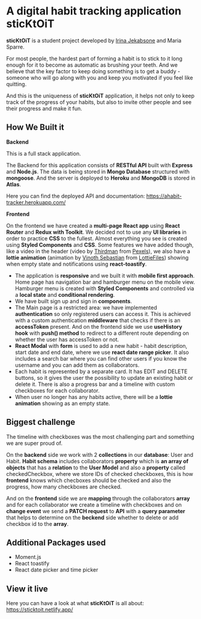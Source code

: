 # A digital habit tracking application sticKtOiT

**sticKtOiT** is a student project developed by <a href="https://irina-jekabsone-portfolio.netlify.app/">Irina Jekabsone</a> and Maria Sparre.

For most people, the hardest part of forming a habit is to stick to it long enough for it to become as automatic as brushing your teeth. And we believe that the key factor to keep doing something is to get a buddy - someone who will go along with you and keep you motivated if you feel like quitting.

And this is the uniqueness of **sticKtOiT** application, it helps not only to keep track of the progress of your habits, but also to invite other people and see their progress and make it fun.


## How We Built it
**Backend**

This is a full stack application.

The Backend for this application consists of **RESTful API** built with **Express** and **Node.js**. 
The data is being stored in **Mongo Database** structured with **mongoose**. And the server is deployed to **Heroku** and **MongoDB** is stored in **Atlas**. 

Here you can find the deployed API and documentation: https://ahabit-tracker.herokuapp.com/

**Frontend**

On the frontend we have created a **multi-page React app** using **React Router** and **Redux with Toolkit**. 
We decided not to use any **UI libraries** in order to practice **CSS** to the fullest. 
Almost everything you see is created using **Styled Components** and **CSS**. 
Some features we have added though, like a video in the header (video by <a href="https://www.pexels.com/@thirdman?utm_content=attributionCopyText&utm_medium=referral&utm_source=pexels">Thirdman</a> from <a href="https://www.pexels.com/video/make-today-great-over-a-colored-yellow-background-5981789/">Pexels</a>), we also have a **lottie animation** (animation by <a href="https://lottiefiles.com/vinoth">Vinoth Sebastian</a> from <a href="https://lottiefiles.com/62773-yoga-developer">LottieFiles</a>) showing when empty state and notifications using **react-toastify**. 

- The application is **responsive** and we built it with **mobile first approach**. Home page has navigation bar and hamburger menu on the mobile view. Hamburger menu is created with **Styled Components** and controlled via a **local state** and **conditional rendering**. 
- We have built sign up and sign in **components**.
- The Main page is a restricted area: we have implemented **authentication** so only registered users can access it. This is achieved with a custom authentication **middleware** that checks if there is an **accessToken** present. And on the frontend side we use **useHistory hook** with **push() method** to redirect to a different route depending on whether the user has accessToken or not.
- **React Modal** with **form** is used to add a new habit - habit description, start date and end date, where we use **react date range picker**. It also includes a search bar where you can find other users if you know the username and you can add them as collaborators.
- Each habit is represented by a separate card. It has EDIT and DELETE buttons, so it gives the user the possibility to update an existing habit or delete it. There is also a progress bar and a timeline with custom checkboxes for each collaborator.
- When user no longer has any habits active, there will be a **lottie animation** showing as an empty state. 

## Biggest challenge

The timeline with checkboxes was the most challenging part and something we are super proud of.

On the **backend** side we work with 2 **collections** in our **database**: User and Habit. **Habit schema** includes collaborators **property** which is **an array of objects** that has a **relation** to the **User Model** and also a **property** called checkedCheckbox, where we store IDs of checked checkboxes, this is how **frontend** knows which checboxes should be checked and also the progress, how many checkboxes are checked.

And on the **frontend** side we are **mapping** through the collaborators **array** and for each collaborator we create a timeline with checkboxes and on **change event** we send a **PATCH request** to **API** with a **query parameter** that helps to determine on the **beckend** side whether to delete or add checkbox id to the **array**.


## Additional Packages used
- Moment.js
- React toastify
- React date picker and time picker

## View it live

Here you can have a look at what **sticKtOiT** is all about: https://sticktoit.netlify.app/

